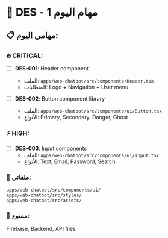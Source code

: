 # 🎨 DES - مهام اليوم 1

## 📋 مهامي اليوم:

### 🔥 CRITICAL:
- [ ] **DES-001**: Header component
  - الملف: `apps/web-chatbot/src/components/Header.tsx`
  - المتطلبات: Logo + Navigation + User menu

- [ ] **DES-002**: Button component library
  - الملف: `apps/web-chatbot/src/components/ui/Button.tsx`
  - الأنواع: Primary, Secondary, Danger, Ghost

### ⚡ HIGH:
- [ ] **DES-003**: Input components
  - الملف: `apps/web-chatbot/src/components/ui/Input.tsx`
  - الأنواع: Text, Email, Password, Search

### 📁 ملفاتي:
```
apps/web-chatbot/src/components/ui/
apps/web-chatbot/src/styles/
apps/web-chatbot/src/assets/
```

### 🚫 ممنوع:
Firebase, Backend, API files